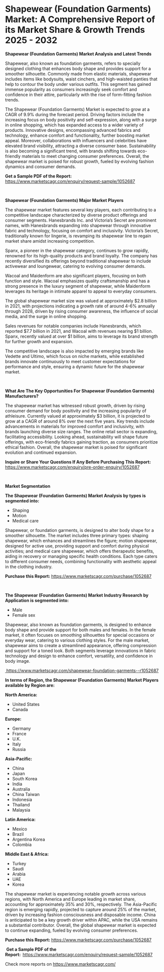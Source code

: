 <p><h1>Shapewear (Foundation Garments) Market: A Comprehensive Report of its Market Share & Growth Trends 2025 - 2032</h1></p><p><strong>Shapewear (Foundation Garments) Market Analysis and Latest Trends</strong></p>
<p><p>Shapewear, also known as foundation garments, refers to specially designed clothing that enhances body shape and provides support for a smoother silhouette. Commonly made from elastic materials, shapewear includes items like bodysuits, waist cinchers, and high-waisted panties that help to contour the body under various outfits. This segment has gained immense popularity as consumers increasingly seek comfort and confidence in their attire, particularly with the rise of form-fitting fashion trends.</p><p>The Shapewear (Foundation Garments) Market is expected to grow at a CAGR of 9.9% during the forecast period. Driving factors include the increasing focus on body positivity and self-expression, along with a surge in online shopping, which has expanded access to a wider variety of products. Innovative designs, encompassing advanced fabrics and technology, enhance comfort and functionality, further boosting market appeal. Moreover, collaborations with influencers and celebrities have elevated brand visibility, attracting a diverse consumer base. Sustainability is also becoming a significant trend, with brands shifting towards eco-friendly materials to meet changing consumer preferences. Overall, the shapewear market is poised for robust growth, fueled by evolving fashion dynamics and consumer demands.</p></p>
<p><strong>Get a Sample PDF of the Report:&nbsp;</strong> <a href="https://www.marketscagr.com/enquiry/request-sample/1052687?utm_campaign=2526&utm_medium=2&utm_source=Github&utm_content=ia&utm_term=22032025&utm_id=shapewear-foundation-garments">https://www.marketscagr.com/enquiry/request-sample/1052687</a></p>
<p>&nbsp;</p>
<p><strong>Shapewear (Foundation Garments) Major Market Players</strong></p>
<p><p>The shapewear market features several key players, each contributing to a competitive landscape characterized by diverse product offerings and consumer segments. Hanesbrands Inc. and Victoria’s Secret are prominent names, with Hanesbrands expanding into shapewear through innovative fabric and technology, focusing on comfort and inclusivity. Victoria’s Secret, traditionally known for lingerie, is revamping its shapewear line to regain market share amidst increasing competition.</p><p>Spanx, a pioneer in the shapewear category, continues to grow rapidly, renowned for its high-quality products and brand loyalty. The company has recently diversified its offerings beyond traditional shapewear to include activewear and loungewear, catering to evolving consumer demands.</p><p>Wacoal and Maidenform are also significant players, focusing on both function and style. Wacoal emphasizes quality craftsmanship and has a strong presence in the luxury segment of shapewear, while Maidenform leverages its heritage in intimate apparel to appeal to everyday consumers.</p><p>The global shapewear market size was valued at approximately $2.8 billion in 2021, with projections indicating a growth rate of around 4-6% annually through 2028, driven by rising consumer awareness, the influence of social media, and the surge in online shopping.</p><p>Sales revenues for notable companies include Hanesbrands, which reported $7.7 billion in 2021, and Wacoal with revenues nearing $1 billion. Spanx, recently valued at over $1 billion, aims to leverage its brand strength for further growth and expansion.</p><p>The competitive landscape is also impacted by emerging brands like Vedette and Ultimo, which focus on niche markets, while established brands innovate continuously to meet customer expectations for performance and style, ensuring a dynamic future for the shapewear market.</p></p>
<p>&nbsp;</p>
<p><strong>What Are The Key Opportunities For Shapewear (Foundation Garments) Manufacturers?</strong></p>
<p><p>The shapewear market has witnessed robust growth, driven by rising consumer demand for body positivity and the increasing popularity of athleisure. Currently valued at approximately $3 billion, it is projected to grow at a CAGR of around 8% over the next five years. Key trends include advancements in materials for improved comfort and inclusivity, with brands launching diverse size ranges. The online retail sector is expanding, facilitating accessibility. Looking ahead, sustainability will shape future offerings, with eco-friendly fabrics gaining traction, as consumers prioritize ethical fashion. Overall, the shapewear market is poised for significant evolution and continued expansion.</p></p>
<p><strong>Inquire or Share Your Questions If Any Before Purchasing This Report:</strong> <a href="https://www.marketscagr.com/enquiry/pre-order-enquiry/1052687?utm_campaign=2526&utm_medium=2&utm_source=Github&utm_content=ia&utm_term=22032025&utm_id=shapewear-foundation-garments">https://www.marketscagr.com/enquiry/pre-order-enquiry/1052687</a></p>
<p>&nbsp;</p>
<p><strong>Market Segmentation</strong></p>
<p><strong>The Shapewear (Foundation Garments) Market Analysis by types is segmented into:</strong></p>
<p><ul><li>Shaping</li><li>Motion</li><li>Medical care</li></ul></p>
<p><p>Shapewear, or foundation garments, is designed to alter body shape for a smoother silhouette. The market includes three primary types: shaping shapewear, which enhances and streamlines the figure; motion shapewear, designed for active use, providing support and comfort during physical activities; and medical care shapewear, which offers therapeutic benefits, aiding in recovery or managing specific health conditions. Each type caters to different consumer needs, combining functionality with aesthetic appeal in the clothing industry.</p></p>
<p><strong>Purchase this Report:&nbsp;</strong><a href="https://www.marketscagr.com/purchase/1052687?utm_campaign=2526&utm_medium=2&utm_source=Github&utm_content=ia&utm_term=22032025&utm_id=shapewear-foundation-garments">https://www.marketscagr.com/purchase/1052687</a></p>
<p>&nbsp;</p>
<p><strong>The Shapewear (Foundation Garments) Market Industry Research by Application is segmented into:</strong></p>
<p><ul><li>Male</li><li>Female sex</li></ul></p>
<p><p>Shapewear, also known as foundation garments, is designed to enhance body shape and provide support for both males and females. In the female market, it often focuses on smoothing silhouettes for special occasions or everyday wear, catering to various clothing styles. For the male market, shapewear aims to create a streamlined appearance, offering compression and support for a toned look. Both segments leverage innovations in fabric technology and design to enhance comfort, versatility, and confidence in body image.</p></p>
<p><a href="https://www.marketscagr.com/shapewear-foundation-garments--r1052687?utm_campaign=2526&utm_medium=2&utm_source=Github&utm_content=ia&utm_term=22032025&utm_id=shapewear-foundation-garments">&nbsp;https://www.marketscagr.com/shapewear-foundation-garments--r1052687</a></p>
<p><strong>In terms of Region, the Shapewear (Foundation Garments) Market Players available by Region are:</strong></p>
<p>
    <p> <strong> North America: </strong>
        <ul>
            <li>United States</li>
            <li>Canada</li>
        </ul>
        </p> 
    <p> <strong> Europe: </strong>
        <ul>
            <li>Germany</li>
            <li>France</li>
            <li>U.K.</li>
            <li>Italy</li>
            <li>Russia</li>
        </ul>
        </p> 
    <p> <strong> Asia-Pacific: </strong>
        <ul>
            <li>China</li>
            <li>Japan</li>
            <li>South Korea</li>
            <li>India</li>
            <li>Australia</li>
            <li>China Taiwan</li>
            <li>Indonesia</li>
            <li>Thailand</li>
            <li>Malaysia</li>
        </ul>
        </p> 
    <p> <strong> Latin America: </strong>
        <ul>
            <li>Mexico</li>
            <li>Brazil</li>
            <li>Argentina Korea</li>
            <li>Colombia</li>
        </ul>
        </p> 
    <p> <strong> Middle East & Africa: </strong>
        <ul>
            <li>Turkey</li>
            <li>Saudi</li>
            <li>Arabia</li>
            <li>UAE</li>
            <li>Korea</li>
        </ul>
    </p>
    </p>
<p><p>The shapewear market is experiencing notable growth across various regions, with North America and Europe leading in market share, accounting for approximately 35% and 30%, respectively. The Asia-Pacific region is emerging rapidly, projected to capture around 25% of the market, driven by increasing fashion consciousness and disposable income. China is anticipated to be a key growth driver within APAC, while the USA remains a substantial contributor. Overall, the global shapewear market is expected to continue expanding, fueled by evolving consumer preferences.</p></p>
<p><strong>Purchase this Report: </strong><a href="https://www.marketscagr.com/purchase/1052687?utm_campaign=2526&utm_medium=2&utm_source=Github&utm_content=ia&utm_term=22032025&utm_id=shapewear-foundation-garments">https://www.marketscagr.com/purchase/1052687</a></p>
<p>&nbsp;<strong>Get a Sample PDF of the Report:&nbsp;&nbsp;</strong><a href="https://www.marketscagr.com/enquiry/request-sample/1052687?utm_campaign=2526&utm_medium=2&utm_source=Github&utm_content=ia&utm_term=22032025&utm_id=shapewear-foundation-garments">https://www.marketscagr.com/enquiry/request-sample/1052687</a></p>
<p><strong></strong></p>
<p>Check more reports on <a href="https://www.marketscagr.com/?utm_campaign=2526&utm_medium=2&utm_source=Github&utm_content=ia&utm_term=22032025&utm_id=shapewear-foundation-garments">https://www.marketscagr.com/</a></p>